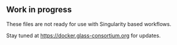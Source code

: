 ## Work in progress

These files are not ready for use with Singularity based workflows.

Stay tuned at https://docker.glass-consortium.org for updates.
